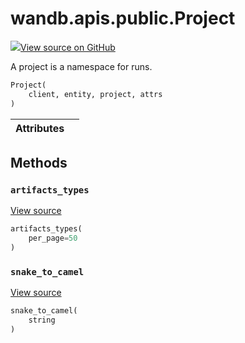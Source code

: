 # wandb.apis.public.Project

[![](https://www.tensorflow.org/images/GitHub-Mark-32px.png)View source on GitHub](https://www.github.com/wandb/client/tree/v0.10.33/wandb/apis/public.py#L723-L741)

A project is a namespace for runs.

```python
Project(
    client, entity, project, attrs
)
```

| Attributes |  |
| :--- | :--- |


## Methods

### `artifacts_types` <a id="artifacts_types"></a>

[View source](https://www.github.com/wandb/client/tree/v0.10.33/wandb/apis/public.py#L739-L741)

```python
artifacts_types(
    per_page=50
)
```

### `snake_to_camel` <a id="snake_to_camel"></a>

[View source](https://www.github.com/wandb/client/tree/v0.10.33/wandb/apis/public.py#L567-L569)

```python
snake_to_camel(
    string
)
```

